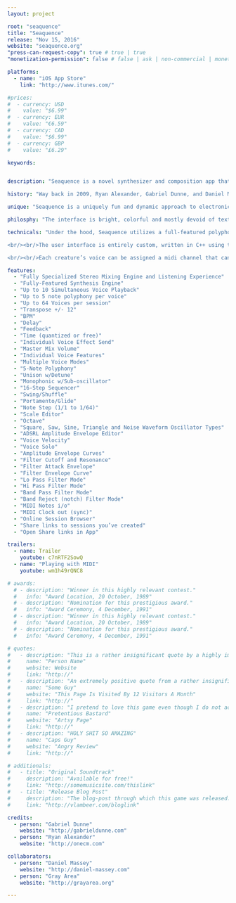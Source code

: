 ```yaml
---
layout: project

root: "seaquence"
title: "Seaquence"
release: "Nov 15, 2016"
website: "seaquence.org"
"press-can-request-copy": true # true | true
"monetization-permission": false # false | ask | non-commercial | monetize

platforms:
  - name: "iOS App Store"
    link: "http://www.itunes.com/"

#prices:
#  - currency: USD
#    value: "$6.99"
#  - currency: EUR
#    value: "€6.59"
#  - currency: CAD
#    value: "$6.99"
#  - currency: GBP
#    value: "£6.29"

keywords:


description: "Seaquence is a novel synthesizer and composition app that can create and explore dynamic musical soundscapes. Living compositions are created by combining groups of organic swimming creatures that each have their own voice. Intricate, layered soundscapes emerge as the voices of each creature combine into a dynamic, spatialized composition. As the player moves around, only the closest creatures can be heard, resulting in a sonic experience that evolves and changes as you listen. Musical creations made with Seaquence are a result of collaboration between the creator and the system."

history: "Way back in 2009, Ryan Alexander, Gabriel Dunne, and Daniel Massey participated in SF arts organization Gray Area’s first residency program. While in residence they created the original Seaquence web app. It evolved from ideas around social music, audio/visual connections and sensibilities, alternative musical composition methods, and musical experimentation. Since it went online users of the original version of Seaquence <http://seaquence.org> have made it a vibrant community, sharing well over 200,000 compositions."

unique: "Seaquence is a uniquely fun and dynamic approach to electronic music composition. Creators are encouraged to add and layer multiple voices, resulting in an exploratory sonic experience, rather than an A to B listening experience."

philosphy: "The interface is bright, colorful and mostly devoid of text, encouraging exploration and playful interaction between audio and visual. A custom physics engine was developed which allows the creatures swimming motions to feel organic and playful. Each creature has a unique swimming movement that is derived from the notes in their individual sequencer tempo and pattern, represented by pulsing nodes in their antennae, and their tail is a graphical representation of their waveform.<br/><br/>The musical composition design approach is one that encourages exploration and education. By tying visual interface components to their synthesis counterparts, a composer who is unfamiliar with synthesizer or musical concepts are encouraged to experiment and create sounds freely. Creatures appear to swim under a microscope, both representing an exploration of the unseen and unknown, and a discovery of new sounds and tones. The online Session Browser encourages users to browse what other people have made, and share their own creations. If a user starts a composition from an existing session, the family tree is maintained so you can always trace back up the tree to the parent session."

technicals: "Under the hood, Seaquence utilizes a full-featured polyphonic synthesis engine, built entirely with Pure Data and integrated into the app using libpd. Each voice features a step-sequencer grid with 5-note polyphony, waveform type, amplitude envelope, filter and filter attack envelope, and more. The mixing engine can support up to 10 simultaneous voices, allocated dynamically based on their position relative to the listening “center” as the user pans around the app. There are master composition controls for tempo, base note, and a delay effect.

<br/><br/>The user interface is entirely custom, written in C++ using the Cinder framework.

<br/><br/>Each creature’s voice can be assigned a midi channel that can be used to trigger other apps, external synths and other midi enabled gear, further expanding creative sonic possibilities."

features:
  - "Fully Specialized Stereo Mixing Engine and Listening Experience"
  - "Fully-Featured Synthesis Engine"
  - "Up to 10 Simultaneous Voice Playback"
  - "Up to 5 note polyphony per voice"
  - "Up to 64 Voices per session"
  - "Transpose +/- 12"
  - "BPM"
  - "Delay"
  - "Feedback"
  - "Time (quantized or free)"
  - "Individual Voice Effect Send"
  - "Master Mix Volume"
  - "Individual Voice Features"
  - "Multiple Voice Modes"
  - "5-Note Polyphony"
  - "Unison w/Detune"
  - "Monophonic w/Sub-oscillator"
  - "16-Step Sequencer"
  - "Swing/Shuffle"
  - "Portamento/Glide"
  - "Note Step (1/1 to 1/64)"
  - "Scale Editor"
  - "Octave"
  - "Square, Saw, Sine, Triangle and Noise Waveform Oscillator Types"
  - "ADSRL Amplitude Envelope Editor"
  - "Voice Velocity"
  - "Voice Solo"
  - "Amplitude Envelope Curves"
  - "Filter Cutoff and Resonance"
  - "Filter Attack Envelope"
  - "Filter Envelope Curve"
  - "Lo Pass Filter Mode"
  - "Hi Pass Filter Mode"
  - "Band Pass Filter Mode"
  - "Band Reject (notch) Filter Mode"
  - "MIDI Notes i/o"
  - "MIDI Clock out (sync)"
  - "Online Session Browser"
  - "Share links to sessions you’ve created"
  - "Open Share links in App"

trailers:
  - name: Trailer
    youtube: c7nRTF2SowQ
  - name: "Playing with MIDI"
    youtube: wm1h49rQNC8

# awards:
  # - description: "Winner in this highly relevant contest."
  #   info: "Award Location, 20 October, 1989"
  # - description: "Nomination for this prestigious award."
  #   info: "Award Ceremony, 4 December, 1991"
  # - description: "Winner in this highly relevant contest."
  #   info: "Award Location, 20 October, 1989"
  # - description: "Nomination for this prestigious award."
  #   info: "Award Ceremony, 4 December, 1991"

# quotes:
#   - description: "This is a rather insignificant quote by a highly important person."
#     name: "Person Name"
#     website: Website
#     link: "http://"
#   - description: "An extremely positive quote from a rather insignificant person. Also great."
#     name: "Some Guy"
#     website: "This Page Is Visited By 12 Visitors A Month"
#     link: "http://"
#   - description: "I pretend to love this game even though I do not actually understand it."
#     name: "Pretentious Bastard"
#     website: "Artsy Page"
#     link: "http://"
#   - description: "HOLY SHIT SO AMAZING"
#     name: "Caps Guy"
#     website: "Angry Review"
#     link: "http://"

# additionals:
#   - title: "Original Soundtrack"
#     description: "Available for free!"
#     link: "http://somemusicsite.com/thislink"
#   - title: "Release Blog Post"
#     description: "The blog-post through which this game was released."
#     link: "http://vlambeer.com/bloglink"

credits:
  - person: "Gabriel Dunne"
    website: "http://gabrieldunne.com"
  - person: "Ryan Alexander"
    website: "http://onecm.com"

collaborators:
  - person: "Daniel Massey"
    website: "http://daniel-massey.com"
  - person: "Gray Area"
    website: "http://grayarea.org"

---
```

